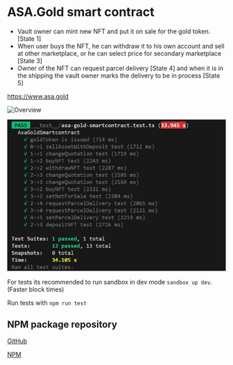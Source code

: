 # ASA.Gold smart contract

- Vault owner can mint new NFT and put it on sale for the gold token. [State 1]
- When user buys the NFT, he can withdraw it to his own account and sell at other marketplace, or he can select price for secondary marketplace [State 3]
- Owner of the NFT can request parcel delivery [State 4] and when it is in the shipping the vault owner marks the delivery to be in process [State 5]

https://www.asa.gold

![Overview](https://raw.githubusercontent.com/scholtz/gold-asa-frontend/main/asa-gold-smartcontract/overview.png)

![Tests](https://raw.githubusercontent.com/scholtz/gold-asa-frontend/main/asa-gold-smartcontract/tests.png)

For tests its recommended to run sandbox in dev mode `sandbox up dev`. (Faster block times)

Run tests with `npm run test`

## NPM package repository

[GitHub](https://github.com/scholtz/gold-asa-frontend/blob/main/asa-gold-smartcontract/README.md)

[NPM](https://www.npmjs.com/package/algorand-asa-gold)

